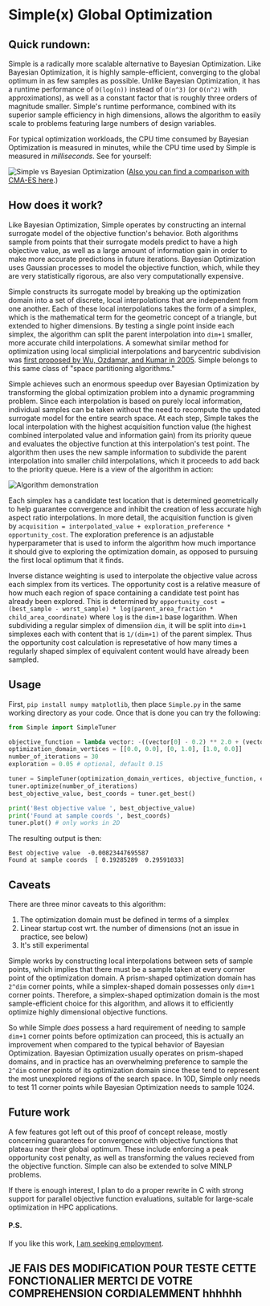 # Simple(x) Global Optimization
## Quick rundown:
Simple is a radically more scalable alternative to Bayesian Optimization.  Like Bayesian Optimization, it is highly sample-efficient, converging to the global optimum in as few samples as possible.  Unlike Bayesian Optimization, it has a runtime performance of ```O(log(n))``` instead of ```O(n^3)``` (or ```O(n^2)``` with approximations), as well as a constant factor that is roughly three orders of magnitude smaller.  Simple's runtime performance, combined with its superior sample efficiency in high dimensions, allows the algorithm to easily scale to problems featuring large numbers of design variables.  

For typical optimization workloads, the CPU time consumed by Bayesian Optimization is measured in minutes, while the CPU time used by Simple is measured in *milliseconds*.  See for yourself:

![Simple vs Bayesian Optimization](https://github.com/chrisstroemel/Simple/blob/master/comparison.gif?raw=true)
([Also you can find a comparison with CMA-ES here](https://github.com/chrisstroemel/Simple/blob/master/cma-comparison.gif?raw=true).)

## How does it work?
Like Bayesian Optimization, Simple operates by constructing an internal surrogate model of the objective function's behavior.  Both algorithms sample from points that their surrogate models predict to have a high objective value, as well as a large amount of information gain in order to make more accurate predictions in future iterations.  Bayesian Optimization uses Gaussian processes to model the objective function, which, while they are very statistically rigorous, are also very computationally expensive.

Simple constructs its surrogate model by breaking up the optimization domain into a set of discrete, local interpolations that are independent from one another.  Each of these local interpolations takes the form of a simplex, which is the mathematical term for the geometric concept of a triangle, but extended to higher dimensions.  By testing a single point inside each simplex, the algorithm can split the parent interpolation into ```dim+1``` smaller, more accurate child interpolations.  A somewhat similar method for optimization using local simplicial interpolations and barycentric subdivision was [first proposed by Wu, Ozdamar, and Kumar in 2005](https://doi.org/10.1016/j.cam.2004.08.005).  Simple belongs to this same class of "space partitioning algorithms."

Simple achieves such an enormous speedup over Bayesian Optimization by transforming the global optimization problem into a dynamic programming problem.  Since each interpolation is based on purely local information, individual samples can be taken without the need to recompute the updated surrogate model for the entire search space.  At each step, Simple takes the local interpolation with the highest acquisition function value (the highest combined interpolated value and information gain) from its priority queue and evaluates the objective function at this interpolation's test point.  The algorithm then uses the new sample information to subdivide the parent interpolation into smaller child interpolations, which it proceeds to add back to the priority queue.  Here is a view of the algorithm in action:

![Algorithm demonstration](https://github.com/chrisstroemel/Simple/blob/master/animation.gif?raw=true)

Each simplex has a candidate test location that is determined geometrically to help guarantee convergence and inhibit the creation of less accurate high aspect ratio interpolations.  In more detail, the acquisition function is given by `acquisition = interpolated_value + exploration_preference * opportunity_cost`.  The exploration preference is an adjustable hyperparameter that is used to inform the algorithm how much importance it should give to exploring the optimization domain, as opposed to pursuing the first local optimum that it finds.

Inverse distance weighting is used to interpolate the objective value across each simplex from its vertices.  The opportunity cost is a relative measure of how much each region of space containing a candidate test point has already been explored.  This is determined by ```opportunity_cost = (best_sample - worst_sample) * log(parent_area_fraction * child_area_coordinate)``` where ```log``` is the ```dim+1``` base logarithm.  When subdividing a regular simplex of dimensiion ```dim```, it will be split into ```dim+1``` simplexes each with content that is ```1/(dim+1)``` of the parent simplex.  Thus the opportunity cost calculation is represetative of how many times a regularly shaped simplex of equivalent content would have already been sampled.

## Usage
First, ```pip install numpy matplotlib```, then place ```Simple.py``` in the same working directory as your code.  Once that is done you can try the following:
```python
from Simple import SimpleTuner

objective_function = lambda vector: -((vector[0] - 0.2) ** 2.0 + (vector[1] - 0.3) ** 2.0) ** 0.5
optimization_domain_vertices = [[0.0, 0.0], [0, 1.0], [1.0, 0.0]]
number_of_iterations = 30
exploration = 0.05 # optional, default 0.15

tuner = SimpleTuner(optimization_domain_vertices, objective_function, exploration_preference=exploration)
tuner.optimize(number_of_iterations)
best_objective_value, best_coords = tuner.get_best()

print('Best objective value ', best_objective_value)
print('Found at sample coords ', best_coords)
tuner.plot() # only works in 2D
```

The resulting output is then:
```
Best objective value  -0.00823447695587
Found at sample coords  [ 0.19285289  0.29591033]
```

## Caveats
There are three minor caveats to this algorithm:
1. The optimization domain must be defined in terms of a simplex
2. Linear startup cost wrt. the number of dimensions (not an issue in practice, see below)
3. It's still experimental

Simple works by constructing local interpolations between sets of sample points, which implies that there must be a sample taken at every corner point of the optimization domain.  A prism-shaped optimization domain has ```2^dim``` corner points, while a simplex-shaped domain possesses only ```dim+1``` corner points.  Therefore, a simplex-shaped optimization domain is the most sample-efficient choice for this algorithm, and allows it to efficiently optimize highly dimensional objective functions.

So while Simple *does* possess a hard requirement of needing to sample ```dim+1``` corner points before optimization can proceed, this is actually an improvement when compared to the typical behavior of Bayesian Optimization.  Bayesian Optimization usually operates on prism-shaped domains, and in practice has an overwhelming preference to sample the ```2^dim``` corner points of its optimization domain since these tend to represent the most unexplored regions of the search space.  In 10D, Simple only needs to test 11 corner points while Bayesian Optimization needs to sample 1024.

## Future work
A few features got left out of this proof of concept release, mostly concerning guarantees for convergence with objective functions that plateau near their global optimum.  These include enforcing a peak opportunity cost penalty, as well as transforming the values recieved from the objective function.  Simple can also be extended to solve MINLP problems.

If there is enough interest, I plan to do a proper rewrite in C with strong support for parallel objective function evaluations, suitable for large-scale optimization in HPC applications.

#### P.S.
If you like this work, [I am seeking employment](https://chrisstroemel.github.io/).

## JE FAIS DES MODIFICATION POUR TESTE CETTE FONCTIONALIER MERTCI DE VOTRE COMPREHENSION CORDIALEMMENT hhhhhh
